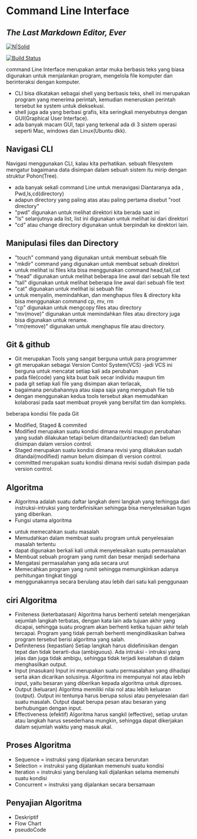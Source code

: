 # Command Line Interface

## _The Last Markdown Editor, Ever_

[![N|Solid](https://cldup.com/dTxpPi9lDf.thumb.png)](https://nodesource.com/products/nsolid)

[![Build Status](https://travis-ci.org/joemccann/dillinger.svg?branch=master)](https://travis-ci.org/joemccann/dillinger)

command Line Interface merupakan antar muka berbasis teks yang biasa digunakan untuk menjalankan program, mengelola file komputer dan berinteraksi dengan komputer.

- CLI bisa dikatakan sebagai shell yang berbasis teks, shell ini merupakan program yang menerima perintah, kemudian meneruskan perintah tersebut ke system untuk dieksekusi.
- shell juga ada yang berbasi grafis, kita seringkali menyebutnya dengan GUI(Graphical User Interface).
- ada banyak macam GUI, tapi yang terkenal ada di 3 sistem operasi seperti Mac, windows dan Linux(Ubuntu dkk).

## Navigasi CLI

Navigasi menggunakan CLI, kalau kita perhatikan. sebuah filesystem mengatur bagaimana data disimpan dalam sebuah sistem itu mirip dengan struktur Pohon(Tree).

- ada banyak sekali command Line untuk menavigasi Diantaranya ada , Pwd,ls,cd(directory)
- adapun directory yang paling atas atau paling pertama disebut "root directory"
- "pwd" digunakan untuk melihat direktori kita berada saat ini
- "ls" selanjutnya ada list, list ini digunakan untuk melihat isi dari direktori
- "cd" atau change directory digunakan untuk berpindah ke direktori lain.

## Manipulasi files dan Directory

- "touch" command yang digunakan untuk membuat sebuah file
- "mkdir" command yang digunakan untuk membuat sebuah direktori
- untuk melihat isi files kita bisa menggunakan command head,tail,cat
- "head" digunakan untuk melihat beberapa line awal dari sebuah file text
- "tail" digunakan untuk melihat beberapa line awal dari sebuah file text
- "cat" digunakan untuk melihat isi sebuah file
- untuk menyalin, memindahkan, dan menghapus files & directory kita bisa menggunakan command cp, mv, rm
- "cp" digunakan untuk mengcopy files atau directory
- "mv(move)" digunakan untuk memindahkan files atau directory juga bisa digunakan untuk rename.
- "rm(remove)" digunakan untuk menghapus file atau directory.

## Git & github

- Git merupakan Tools yang sangat berguna untuk para programmer
- git merupakan sebagai Version Contol System(VCS)
  -jadi VCS ini berguna untuk mencatat setiap kali ada perubahan
- pada file(code) yang kita buat baik secar individu maupun tim
- pada git setiap kali file yang disimpan akan terlacak,
- bagaimana perubahannya atau siapa saja yang mengubah file tsb
- dengan menggunakan kedua tools tersebut akan memudahkan kolaborasi pada saat membuat proyek yang bersifat tim dan kompleks.

beberapa kondisi file pada Git

- Modified, Staged & commited
- Modified merupakan suatu kondisi dimana revisi maupun perubahan yang sudah dilakukan tetapi belum ditandai(untracked) dan belum disimpan dalam version control.
- Staged merupakan suatu kondisi dimana revisi yang dilakukan sudah ditandai(modified) namun belum disimpan di version control.
- committed merupakan suatu kondisi dimana revisi sudah disimpan pada version control.

## Algoritma

- Algoritma adalah suatu daftar langkah demi langkah yang terhingga dari instruksi-intruksi yang terdefinisikan sehingga bisa menyelesaikan tugas yang diberikan.
- Fungsi utama algoritma

* untuk memecahkan suatu masalah
* Memudahkan dalam membuat suatu program untuk penyelesaian masalah tertentu
* dapat digunakan berkali kali untuk menyelesaikan suatu permasalahan
* Membuat sebuah program yang rumit dan besar menjadi sederhana
* Mengatasi permasalahan yang ada secara urut
* Memecahkan program yang rumit sehingga memungkinkan adanya perhitungan tingkat tinggi
* menggunakannya secara berulang atau lebih dari satu kali penggunaan

## ciri Algoritma

* Finiteness (keterbatasan)
  Algoritma harus berhenti setelah mengerjakan sejumlah langkah terbatas, dengan kata lain ada tujuan akhir yang dicapai, sehingga suatu program akan berhenti ketika tujuan akhir telah tercapai. Program yang tidak pernah berhenti mengindikasikan bahwa program tersebut berisi algoritma yang salah.
* Definiteness (kepastian)
  Setiap langkah harus didefinisikan dengan tepat dan tidak berarti-dua (ambiguous). Ada intruksi - intruksi yang jelas dan juga tidak ambigu, sehingga tidak terjadi kesalahan di dalam menghasilkan output.
* Input (masukan)
  Input ini merupakan suatu permasalahan yang dihadapi serta akan dicarikan solusinya. Algoritma ini mempunyai nol atau lebih input, yaitu besaran yang diberikan kepada algoritma untuk diproses.
* Output (keluaran)
  Algoritma memiliki nilai nol atau lebih keluaran (output). Output ini tentunya harus berupa solusi atau penyelesaian dari suatu masalah. Output dapat berupa pesan atau besaran yang berhubungan dengan input.
* Effectiveness (efektif)
    Algoritma harus sangkil (effective), setiap urutan atau langkah harus sesederhana mungkin, sehingga dapat dikerjakan dalam sejumlah waktu yang masuk akal.
## Proses Algoritma
  - Sequence = instruksi yang dijalankan secara berurutan
  -	Selection =  instruksi yang dijalankan memenuhi suatu kondisi
  -	Iteration = instruksi yang berulang kali dijalankan selama memenuhi suatu kondisi
  -	Concurrent = instruksi yang dijalankan secara bersamaan

## Penyajian Algoritma
  - Deskriptif
  -	Flow Chart
  - pseudoCode